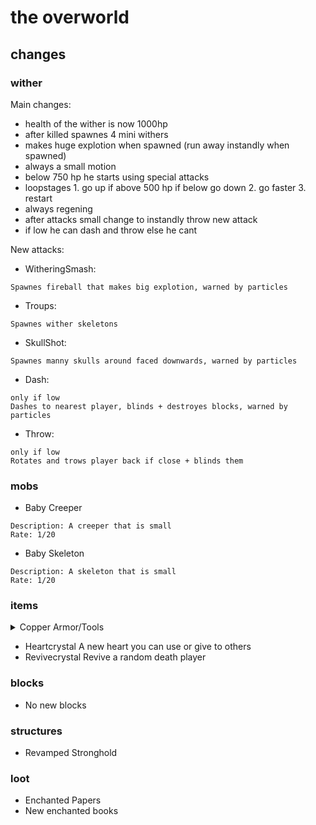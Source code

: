 # the overworld

## changes
### wither
Main changes:
- health of the wither is now 1000hp
- after killed spawnes 4 mini withers
- makes huge explotion when spawned (run away instandly when spawned) 
- always a small motion
- below 750 hp he starts using special attacks
- loopstages
<explanation> 1. go up if above 500 hp if below go down 2. go faster 3. restart </explanation>
- always regening
- after attacks small change to instandly throw new attack
- if low he can dash and throw else he cant

New attacks:
- WitheringSmash:
```
Spawnes fireball that makes big explotion, warned by particles
```
- Troups:
```
Spawnes wither skeletons
```
- SkullShot:
```
Spawnes manny skulls around faced downwards, warned by particles
```
- Dash:
```
only if low
Dashes to nearest player, blinds + destroyes blocks, warned by particles
```
- Throw:
```
only if low
Rotates and trows player back if close + blinds them
```

### mobs

- Baby Creeper
```
Description: A creeper that is small
Rate: 1/20
```

- Baby Skeleton
```
Description: A skeleton that is small
Rate: 1/20
```

### items

<details>
  <summary>Copper Armor/Tools</summary>

  <ul> <p>Armor: </p>
    <li>Copper Helmet <explanation>Helmet of Copper</explanation></li>
    <li>Copper Chestplate <explanation>Chestplate of Copper</explanation></li>
    <li>Copper Leggings <explanation>Leggings of Copper</explanation></li>
    <li>Copper Boots <explanation>Boots of Copper</explanation></li>
  </ul>

  <ul> <p>Tools: </p>
    <li>Copper Sword <explanation>Sword of Copper</explanation></li>
    <li>Copper Axe <explanation>Axe of Copper</explanation></li>
    <li>Copper Pickaxe <explanation>Pickaxe of Copper</explanation></li>
    <li>Copper Shovel <explanation>Shovel of Copper</explanation></li>
    <li>Copper Hoe <explanation>Hoe of Copper</explanation></li>
  </ul>
</details>

- Heartcrystal <explanation>A new heart you can use or give to others</explanation>
- Revivecrystal <explanation>Revive a random death player</explanation>

### blocks
- No new blocks

### structures
- Revamped Stronghold

### loot
- Enchanted Papers
- New enchanted books